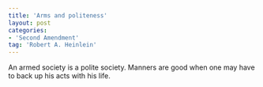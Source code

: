 ```yaml
---
title: 'Arms and politeness'
layout: post
categories:
- 'Second Amendment'
tag: 'Robert A. Heinlein'
---
```


An armed society is a polite society. Manners are good when one may have to back up his acts with his life.
